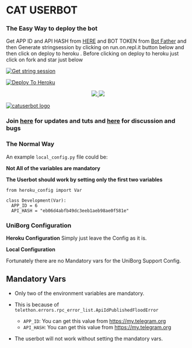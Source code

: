 
# CAT USERBOT

### The Easy Way to deploy the bot
Get APP ID and API HASH from [HERE](https://my.telegram.org) and BOT TOKEN from [Bot Father](https://t.me/botfather) and then Generate stringsession by clicking on run.on.repl.it button below and then click on deploy to heroku . Before clicking on deploy to heroku just click on fork and star just below

[![Get string session](https://repl.it/badge/github/sandy1709/sandeep1709)](https://generatestringsession.sandeep1709.repl.run/)

[![Deploy To Heroku](https://www.herokucdn.com/deploy/button.svg)](https://heroku.com/deploy?template=https://github.com/allianceprojects/catuserbot)
<p align="center">
  <a href="https://github.com/allianceprojects/catuserbot/fork">
    <img src="https://img.shields.io/github/forks/allianceprojects/catuserbot?label=Fork&style=social">
    
  </a>
  <a href="https://github.com/allianceprojects/catuserbot">
    <img src="https://img.shields.io/github/stars/allianceprojects/catuserbot?style=social">
  </a>
</p>


[![catuserbot logo](https://telegra.ph/file/d353878bcbb48208edae7.jpg)](https://heroku.com/deploy)


### Join [here](https://t.me/okinioserver) for updates and tuts and [here](https://t.me/okinioserver) for discussion and bugs

### The Normal Way

An example `local_config.py` file could be:

**Not All of the variables are mandatory**

__The Userbot should work by setting only the first two variables__

```python3
from heroku_config import Var

class Development(Var):
  APP_ID = 6
  API_HASH = "eb06d4abfb49dc3eeb1aeb98ae0f581e"
```

### UniBorg Configuration



**Heroku Configuration**
Simply just leave the Config as it is.

**Local Configuration**

Fortunately there are no Mandatory vars for the UniBorg Support Config.

## Mandatory Vars

- Only two of the environment variables are mandatory.
- This is because of `telethon.errors.rpc_error_list.ApiIdPublishedFloodError`

    - `APP_ID`:   You can get this value from https://my.telegram.org
    - `API_HASH`:   You can get this value from https://my.telegram.org
- The userbot will not work without setting the mandatory vars.
